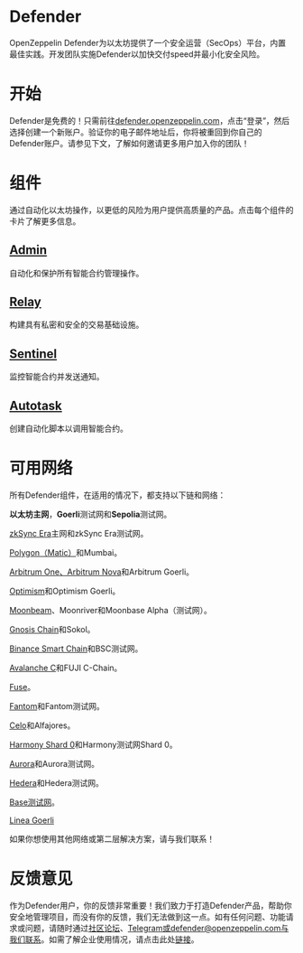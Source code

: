 # Defender
OpenZeppelin Defender为以太坊提供了一个安全运营（SecOps）平台，内置最佳实践。开发团队实施Defender以加快交付speed并最小化安全风险。

# 开始
Defender是免费的！只需前往[defender.openzeppelin.com](https://hubs.li/H0F1_Q50)，点击“登录”，然后选择创建一个新账户。验证你的电子邮件地址后，你将被重回到你自己的Defender账户。请参见下文，了解如何邀请更多用户加入你的团队！

# 组件
通过自动化以太坊操作，以更低的风险为用户提供高质量的产品。点击每个组件的卡片了解更多信息。

## [Admin](./Components/Admin/Admin.md)
自动化和保护所有智能合约管理操作。

## [Relay](./Components/Relay/Relay.md)
构建具有私密和安全的交易基础设施。

## [Sentinel](./Components/Sentinel/Sentinel.md)
监控智能合约并发送通知。

## [Autotask](./Components/Autotasks/Autotasks.md)
创建自动化脚本以调用智能合约。

# 可用网络

所有Defender组件，在适用的情况下，都支持以下链和网络：

**以太坊主网**，**Goerli**测试网和**Sepolia**测试网。

[zkSync Era](https://zksync.io/)主网和zkSync Era测试网。

[Polygon（Matic）](https://www.polygon.technology/)和Mumbai。

[Arbitrum One、Arbitrum Nova](https://nova.arbitrum.io/)和Arbitrum Goerli。

[Optimism](https://optimism.io/)和Optimism Goerli。

[Moonbeam](https://moonbeam.network/)、Moonriver和Moonbase Alpha（测试网）。

[Gnosis Chain](https://www.gnosis.io/)和Sokol。

[Binance Smart Chain](https://docs.binance.org/smart-chain/guides/bsc-intro.html)和BSC测试网。

[Avalanche C](https://docs.avax.network/learn/platform-overview#contract-chain-c-chain)和FUJI C-Chain。

[Fuse](https://fuse.io/)。

[Fantom](https://fantom.foundation/what-is-fantom-opera/)和Fantom测试网。

[Celo](https://celo.org/)和Alfajores。

[Harmony Shard 0](https://www.harmony.one/)和Harmony测试网Shard 0。

[Aurora](http://aurora.dev/)和Aurora测试网。

[Hedera](https://hedera.com/)和Hedera测试网。

[Base测试网](https://base.org/)。

[Linea Goerli](https://linea.build/)

如果你想使用其他网络或第二层解决方案，请与我们联系！

# 反馈意见

作为Defender用户，你的反馈非常重要！我们致力于打造Defender产品，帮助你安全地管理项目，而没有你的反馈，我们无法做到这一点。如有任何问题、功能请求或问题，请随时通过[社区论坛](https://forum.openzeppelin.com/c/support/defender/36)、Telegram或defender@openzeppelin.com与我们联系。如需了解企业使用情况，请点击此处[链接](http://zpl.in/defender-inquiry)。